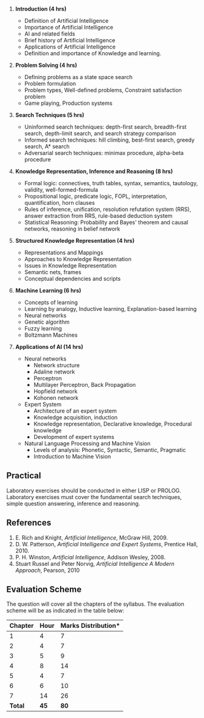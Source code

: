 1. **Introduction (4 hrs)**
    * Definition of Artificial Intelligence
    * Importance of Artificial Intelligence
    * AI and related fields
    * Brief history of Artificial Intelligence
    * Applications of Artificial Intelligence
    * Definition and importance of Knowledge and learning.

2. **Problem Solving (4 hrs)**
    * Defining problems as a state space search
    * Problem formulation
    * Problem types, Well-defined problems, Constraint satisfaction problem
    * Game playing, Production systems

3. **Search Techniques (5 hrs)**
    * Uninformed search techniques: depth-first search, breadth-first search, depth-limit search, and search strategy comparison
    * Informed search techniques: hill climbing, best-first search, greedy search, A* search
    * Adversarial search techniques: minimax procedure, alpha-beta procedure

4. **Knowledge Representation, Inference and Reasoning (8 hrs)**
    * Formal logic: connectives, truth tables, syntax, semantics, tautology, validity, well-formed-formula
    * Propositional logic, predicate logic, FOPL, interpretation, quantification, horn clauses
    * Rules of inference, unification, resolution refutation system (RRS), answer extraction from RRS, rule-based deduction system
    * Statistical Reasoning: Probability and Bayes' theorem and causal networks, reasoning in belief network

5. **Structured Knowledge Representation (4 hrs)**
    * Representations and Mappings
    * Approaches to Knowledge Representation
    * Issues in Knowledge Representation
    * Semantic nets, frames
    * Conceptual dependencies and scripts

6. **Machine Learning (6 hrs)**
    * Concepts of learning
    * Learning by analogy, Inductive learning, Explanation-based learning
    * Neural networks
    * Genetic algorithm
    * Fuzzy learning
    * Boltzmann Machines

7. **Applications of AI (14 hrs)**
    * Neural networks
        * Network structure
        * Adaline network
        * Perceptron
        * Multilayer Perceptron, Back Propagation
        * Hopfield network
        * Kohonen network
    * Expert System
        * Architecture of an expert system
        * Knowledge acquisition, induction
        * Knowledge representation, Declarative knowledge, Procedural knowledge
        * Development of expert systems
    * Natural Language Processing and Machine Vision
        * Levels of analysis: Phonetic, Syntactic, Semantic, Pragmatic
        * Introduction to Machine Vision

## Practical

Laboratory exercises should be conducted in either LISP or PROLOG. Laboratory exercises must cover the fundamental search techniques, simple question answering, inference and reasoning.

## References

1. E. Rich and Knight, *Artificial Intelligence*, McGraw Hill, 2009.
2. D. W. Patterson, *Artificial Intelligence and Expert Systems*, Prentice Hall, 2010.
3. P. H. Winston, *Artificial Intelligence*, Addison Wesley, 2008.
4. Stuart Russel and Peter Norvig, *Artificial Intelligence A Modern Approach*, Pearson, 2010

## Evaluation Scheme

The question will cover all the chapters of the syllabus. The evaluation scheme will be as indicated in the table below:

| Chapter   | Hour   | Marks Distribution* |
| --------- | ------ | ------------------- |
| 1         | 4      | 7                   |
| 2         | 4      | 7                   |
| 3         | 5      | 9                   |
| 4         | 8      | 14                  |
| 5         | 4      | 7                   |
| 6         | 6      | 10                  |
| 7         | 14     | 26                  |
| **Total** | **45** | **80**              |

